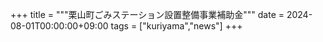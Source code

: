 +++
title = """栗山町ごみステーション設置整備事業補助金"""
date = 2024-08-01T00:00:00+09:00
tags = ["kuriyama","news"]
+++

